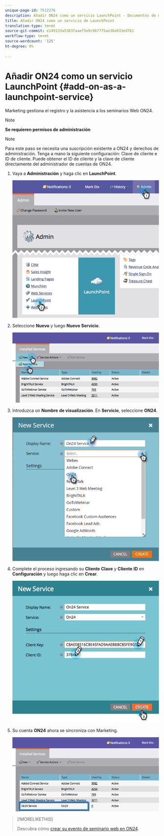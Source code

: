```yaml
---
unique-page-id: 7512276
description: Añadir ON24 como un servicio LaunchPoint - Documentos de marketing - Documentación del producto
title: Añadir ON24 como un servicio de LaunchPoint
translation-type: tm+mt
source-git-commit: e149133a5383faaef5e9c9b7775ae36e633ed7b1
workflow-type: tm+mt
source-wordcount: '125'
ht-degree: 0%

---
```



# Añadir ON24 como un servicio LaunchPoint {#add-on-as-a-launchpoint-service}

Marketing gestiona el registro y la asistencia a los seminarios Web ON24.

>[!NOTE]
>
>**Se requieren permisos de administración**

>[!NOTE]
>
>Para este paso se necesita una suscripción existente a ON24 y derechos de administración. Tenga a mano la siguiente configuración: Clave de cliente e ID de cliente. Puede obtener el ID de cliente y la clave de cliente directamente del administrador de cuentas de ON24.

1. Vaya a **Administración** y haga clic en **LaunchPoint**.

   ![](assets/image2015-4-23-10-3a15-3a50.png)

1. Seleccione **Nuevo** y luego **Nuevo** **Servicio**.

   ![](assets/on24-new-service.png)

1. Introduzca un **Nombre** **de visualización**. En **Servicio**, seleccione **ON24**.

   ![](assets/new-service-on24.png)

1. Complete el proceso ingresando su **Cliente** **Clave** y **Cliente** **ID** en **Configuración** y luego haga clic en **Crear**.

   ![](assets/image2015-4-24-18-3a48-3a29.png)

1. Su cuenta **ON24** ahora se sincroniza con Marketing.

   ![](assets/on24.png)

>[!MORELIKETHIS]
>
>Descubra cómo [crear su evento de seminario web en ON24](../../../product-docs/demand-generation/events/create-an-event/create-an-event-with-the-marketo-on24-adapter/create-your-webinar-event-in-on24.md).

